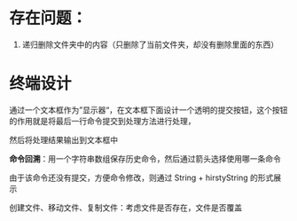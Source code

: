 # 存在问题：

1. 递归删除文件夹中的内容（只删除了当前文件夹，却没有删除里面的东西）





 # 终端设计

通过一个文本框作为”显示器“，在文本框下面设计一个透明的提交按钮，这个按钮的作用就是将最后一行命令提交到处理方法进行处理，

然后将处理结果输出到文本框中

**命令回溯**：用一个字符串数组保存历史命令，然后通过箭头选择使用哪一条命令

由于该命令还没有提交，方便命令修改，则通过 String + hirstyString 的形式展示



创建文件、移动文件、复制文件：考虑文件是否存在，文件是否覆盖
